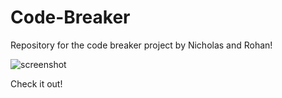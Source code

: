 # Code-Breaker
Repository for the code breaker project by Nicholas and Rohan!

![screenshot](https://imgur.com/a/ZDeOzv3.png)


Check it out!
